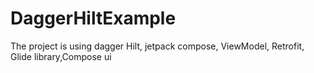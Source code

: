 # DaggerHiltExample
The project is using dagger Hilt, jetpack compose, ViewModel, Retrofit, Glide library,Compose ui
 
